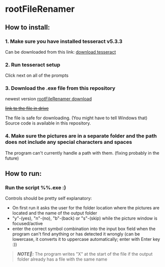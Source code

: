 # rootFileRenamer

## How to install:

### 1. Make sure you have installed tesseract v5.3.3
Can be downloaded from this link: [download tesseract](https://digi.bib.uni-mannheim.de/tesseract/tesseract-ocr-w64-setup-5.3.3.20231005.exe) <!--{:target="_blank"}-->

### 2. Run tesseract setup
Click next on all of the prompts

### 3. Download the .exe file from **this repository**
newest version
[rootFileRenamer download](https://github.com/Rxsengxn/rootFileRenamer/blob/kert_development/rootFileRenamer_v2.exe)

  ~~[link to the file in drive](https://drive.google.com/file/d/1Bng2jYmbb5rFycDoCGr7fWBjbaGMldYA/view?usp=sharing)~~

The file is safe for downloading. (You might have to tell Windows that)
Source code is available in this repository.

### 4. Make sure the pictures are in a separate folder and the path does not include any special characters and spaces
The program can't currently handle a path with them. (fixing probably in the future)

## How to run:

### Run the script %%.exe :)
Controls should be pretty self explanatory:
- On first run it asks the user for the folder location where the pictures are located and the name of the output folder
- "y"-(yes), "n"-(no), "b"-(back) or "s"-(skip) while the picture window is focused/active
- enter the correct symbol combination into the input box field when the program can't find anything or has detected it wrongly
(can be lowercase, it converts it to uppercase automatically; enter with Enter key :))
> **_NOTE📝:_**  The program writes "X" at the start of the file if the output folder already has a file with the same name
